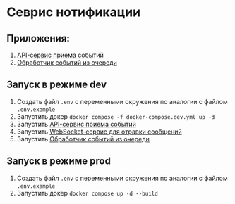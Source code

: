 # Севрис нотификации

## Приложения:
1. [API-сервис приема событий](api/README.md)
2. [Обработчик событий из очереди](worker/README.md)

## Запуск в режиме dev

1. Создать файл `.env` с переменными окружения по аналогии с файлом `.env.example`
2. Запустить докер `docker compose -f docker-compose.dev.yml up -d`
3. Запустить [API-сервис приема событий](api/README.md)
4. Запустить [WebSocket-сервис для отравки сообщений](ws/README.md)
5. Запустить [Обработчик событий из очереди](worker/README.md)

## Запуск в режиме prod

1. Создать файл `.env` с переменными окружения по аналогии с файлом `.env.example`
2. Запустить докер `docker compose up -d --build`
